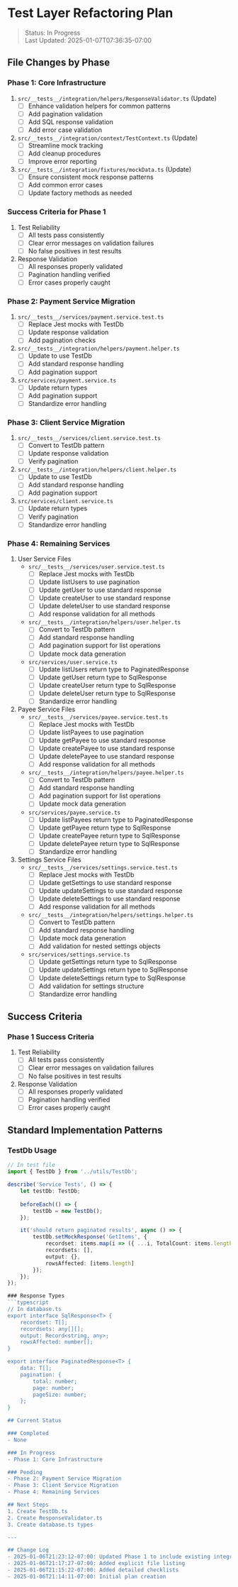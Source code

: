 # Test Layer Refactoring Plan

> Status: In Progress  
> Last Updated: 2025-01-07T07:36:35-07:00

## File Changes by Phase

### Phase 1: Core Infrastructure

1. `src/__tests__/integration/helpers/ResponseValidator.ts` (Update)
   - [ ] Enhance validation helpers for common patterns
   - [ ] Add pagination validation
   - [ ] Add SQL response validation
   - [ ] Add error case validation

2. `src/__tests__/integration/context/TestContext.ts` (Update)
   - [ ] Streamline mock tracking
   - [ ] Add cleanup procedures
   - [ ] Improve error reporting

3. `src/__tests__/integration/fixtures/mockData.ts` (Update)
   - [ ] Ensure consistent mock response patterns
   - [ ] Add common error cases
   - [ ] Update factory methods as needed

### Success Criteria for Phase 1
1. Test Reliability
   - [ ] All tests pass consistently
   - [ ] Clear error messages on validation failures
   - [ ] No false positives in test results

2. Response Validation
   - [ ] All responses properly validated
   - [ ] Pagination handling verified
   - [ ] Error cases properly caught

### Phase 2: Payment Service Migration
1. `src/__tests__/services/payment.service.test.ts`
   - [ ] Replace Jest mocks with TestDb
   - [ ] Update response validation
   - [ ] Add pagination checks

2. `src/__tests__/integration/helpers/payment.helper.ts`
   - [ ] Update to use TestDb
   - [ ] Add standard response handling
   - [ ] Add pagination support

3. `src/services/payment.service.ts`
   - [ ] Update return types
   - [ ] Add pagination support
   - [ ] Standardize error handling

### Phase 3: Client Service Migration
1. `src/__tests__/services/client.service.test.ts`
   - [ ] Convert to TestDb pattern
   - [ ] Update response validation
   - [ ] Verify pagination

2. `src/__tests__/integration/helpers/client.helper.ts`
   - [ ] Update to use TestDb
   - [ ] Add standard response handling
   - [ ] Add pagination support

3. `src/services/client.service.ts`
   - [ ] Update return types
   - [ ] Verify pagination
   - [ ] Standardize error handling

### Phase 4: Remaining Services

1. User Service Files
   - `src/__tests__/services/user.service.test.ts`
     - [ ] Replace Jest mocks with TestDb
     - [ ] Update listUsers to use pagination
     - [ ] Update getUser to use standard response
     - [ ] Update createUser to use standard response
     - [ ] Update deleteUser to use standard response
     - [ ] Add response validation for all methods
   
   - `src/__tests__/integration/helpers/user.helper.ts`
     - [ ] Convert to TestDb pattern
     - [ ] Add standard response handling
     - [ ] Add pagination support for list operations
     - [ ] Update mock data generation
   
   - `src/services/user.service.ts`
     - [ ] Update listUsers return type to PaginatedResponse
     - [ ] Update getUser return type to SqlResponse
     - [ ] Update createUser return type to SqlResponse
     - [ ] Update deleteUser return type to SqlResponse
     - [ ] Standardize error handling

2. Payee Service Files
   - `src/__tests__/services/payee.service.test.ts`
     - [ ] Replace Jest mocks with TestDb
     - [ ] Update listPayees to use pagination
     - [ ] Update getPayee to use standard response
     - [ ] Update createPayee to use standard response
     - [ ] Update deletePayee to use standard response
     - [ ] Add response validation for all methods
   
   - `src/__tests__/integration/helpers/payee.helper.ts`
     - [ ] Convert to TestDb pattern
     - [ ] Add standard response handling
     - [ ] Add pagination support for list operations
     - [ ] Update mock data generation
   
   - `src/services/payee.service.ts`
     - [ ] Update listPayees return type to PaginatedResponse
     - [ ] Update getPayee return type to SqlResponse
     - [ ] Update createPayee return type to SqlResponse
     - [ ] Update deletePayee return type to SqlResponse
     - [ ] Standardize error handling

3. Settings Service Files
   - `src/__tests__/services/settings.service.test.ts`
     - [ ] Replace Jest mocks with TestDb
     - [ ] Update getSettings to use standard response
     - [ ] Update updateSettings to use standard response
     - [ ] Update deleteSettings to use standard response
     - [ ] Add response validation for all methods
   
   - `src/__tests__/integration/helpers/settings.helper.ts`
     - [ ] Convert to TestDb pattern
     - [ ] Add standard response handling
     - [ ] Update mock data generation
     - [ ] Add validation for nested settings objects
   
   - `src/services/settings.service.ts`
     - [ ] Update getSettings return type to SqlResponse
     - [ ] Update updateSettings return type to SqlResponse
     - [ ] Update deleteSettings return type to SqlResponse
     - [ ] Add validation for settings structure
     - [ ] Standardize error handling

## Success Criteria

### Phase 1 Success Criteria
1. Test Reliability
   - [ ] All tests pass consistently
   - [ ] Clear error messages on validation failures
   - [ ] No false positives in test results

2. Response Validation
   - [ ] All responses properly validated
   - [ ] Pagination handling verified
   - [ ] Error cases properly caught

## Standard Implementation Patterns

### TestDb Usage
```typescript
// In test file
import { TestDb } from '../utils/TestDb';

describe('Service Tests', () => {
    let testDb: TestDb;
    
    beforeEach(() => {
        testDb = new TestDb();
    });

    it('should return paginated results', async () => {
        testDb.setMockResponse('GetItems', {
            recordset: items.map(i => ({ ...i, TotalCount: items.length })),
            recordsets: [],
            output: {},
            rowsAffected: [items.length]
        });
    });
});

### Response Types
```typescript
// In database.ts
export interface SqlResponse<T> {
    recordset: T[];
    recordsets: any[][];
    output: Record<string, any>;
    rowsAffected: number[];
}

export interface PaginatedResponse<T> {
    data: T[];
    pagination: {
        total: number;
        page: number;
        pageSize: number;
    };
}

## Current Status

### Completed
- None

### In Progress
- Phase 1: Core Infrastructure

### Pending
- Phase 2: Payment Service Migration
- Phase 3: Client Service Migration
- Phase 4: Remaining Services

## Next Steps
1. Create TestDb.ts
2. Create ResponseValidator.ts
3. Create database.ts types

---

## Change Log
- 2025-01-06T21:23:12-07:00: Updated Phase 1 to include existing integration test files
- 2025-01-06T21:17:27-07:00: Added explicit file listing
- 2025-01-06T21:15:22-07:00: Added detailed checklists
- 2025-01-06T21:14:11-07:00: Initial plan creation
